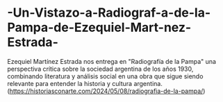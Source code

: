 # -Un-Vistazo-a-Radiograf-a-de-la-Pampa-de-Ezequiel-Mart-nez-Estrada-
Ezequiel Martínez Estrada nos entrega en "Radiografía de la Pampa" una perspectiva crítica sobre la sociedad argentina de los años 1930, combinando literatura y análisis social en una obra que sigue siendo relevante para entender la historia y cultura argentina.
(https://historiasconarte.com/2024/05/08/radiografia-de-la-pampa/)
